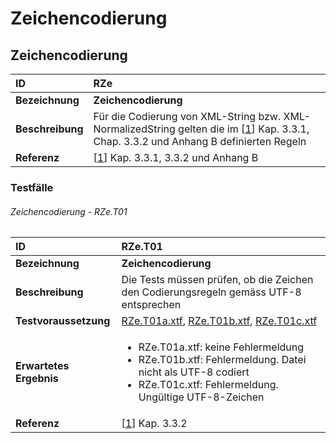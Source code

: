 # Zeichencodierung

## Zeichencodierung
|ID|RZe
|:--|:--
|**Bezeichnung**|**Zeichencodierung**
|**Beschreibung**|Für die Codierung von XML-String bzw. XML-NormalizedString gelten die im [[1]] Kap. 3.3.1, Chap. 3.3.2 und Anhang B definierten Regeln
|**Referenz**|[[1]] Kap. 3.3.1, 3.3.2 und Anhang B

### Testfälle
###### Zeichencodierung - RZe.T01
|ID|RZe.T01
|:--|:--
|**Bezeichnung**|**Zeichencodierung**
|**Beschreibung**|Die Tests müssen prüfen, ob die Zeichen den Codierungsregeln gemäss UTF-8 entsprechen
|**Testvoraussetzung**|[RZe.T01a.xtf](../data/RZe.T01a.xtf), [RZe.T01b.xtf](../data/RZe.T01b.xtf), [RZe.T01c.xtf](../data/RZe.T01c.xtf)
|**Erwartetes Ergebnis**|<ul><li>RZe.T01a.xtf: keine Fehlermeldung</li><li>RZe.T01b.xtf: Fehlermeldung. Datei nicht als UTF-8 codiert </li><li>RZe.T01c.xtf: Fehlermeldung. Ungültige UTF-8-Zeichen</li></ul>
|**Referenz**|[[1]] Kap. 3.3.2

[1]: bib.md#1-kogis-interlis-2--referenzhandbuch-13042006
